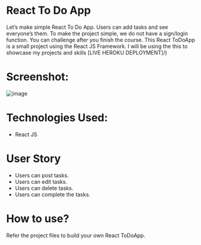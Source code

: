 # React To Do App
Let’s make simple React To Do App. Users can add tasks and see everyone’s them. To make the project simple, we do not have a sign/login function. You can challenge after you finish the course. This React ToDoApp is a small project using the React JS Framework. I will be using the this to showcase my projects and skills [LIVE HEROKU DEPLOYMENT]/)

# Screenshot:
![image](https://user-images.githubusercontent.com/108445062/187341389-6a4fdc81-0237-4171-922f-4180ea422c54.png)
 
# Technologies Used:
* React JS

# User Story
* Users can post tasks.
* Users can edit tasks.
* Users can delete tasks.
* Users can complete the tasks.
 
# How to use?
Refer the project files to build your own React ToDoApp.
